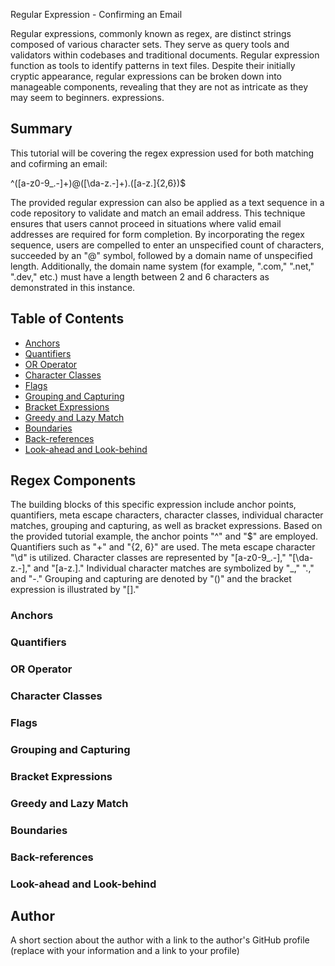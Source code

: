 Regular Expression - Confirming an Email

Regular expressions, commonly known as regex, are distinct strings composed of various character sets. They serve as query tools and validators within codebases and traditional documents. Regular expression function as tools to identify patterns in text files. Despite their initially cryptic appearance, regular expressions can be broken down into manageable components, revealing that they are not as intricate as they may seem to beginners.  expressions.

## Summary

This tutorial will be covering the regex expression used for both matching and cofirming an email: 

^([a-z0-9_\.-]+)@([\da-z\.-]+)\.([a-z\.]{2,6})$

The provided regular expression can also be applied as a text sequence in a code repository to validate and match an email address. This technique ensures that users cannot proceed in situations where valid email addresses are required for form completion. By incorporating the regex sequence, users are compelled to enter an unspecified count of characters, succeeded by an "@" symbol, followed by a domain name of unspecified length. Additionally, the domain name system (for example, ".com," ".net," ".dev," etc.) must have a length between 2 and 6 characters as demonstrated in this instance.

## Table of Contents

- [Anchors](#anchors)
- [Quantifiers](#quantifiers)
- [OR Operator](#or-operator)
- [Character Classes](#character-classes)
- [Flags](#flags)
- [Grouping and Capturing](#grouping-and-capturing)
- [Bracket Expressions](#bracket-expressions)
- [Greedy and Lazy Match](#greedy-and-lazy-match)
- [Boundaries](#boundaries)
- [Back-references](#back-references)
- [Look-ahead and Look-behind](#look-ahead-and-look-behind)

## Regex Components
The building blocks of this specific expression include anchor points, quantifiers, meta escape characters, character classes, individual character matches, grouping and capturing, as well as bracket expressions.
Based on the provided tutorial example, the anchor points "^" and "$" are employed. Quantifiers such as "+" and "{2, 6}" are used. The meta escape character "\d" is utilized. Character classes are represented by "[a-z0-9_.-]," "[\da-z.-]," and "[a-z.]." Individual character matches are symbolized by "_," ".," and "-." Grouping and capturing are denoted by "()" and the bracket expression is illustrated by "[]."
### Anchors

### Quantifiers

### OR Operator

### Character Classes

### Flags

### Grouping and Capturing

### Bracket Expressions

### Greedy and Lazy Match

### Boundaries

### Back-references

### Look-ahead and Look-behind

## Author

A short section about the author with a link to the author's GitHub profile (replace with your information and a link to your profile)
